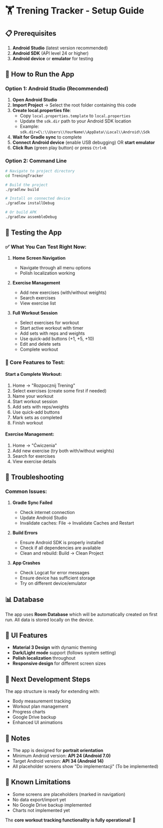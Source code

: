 # 🏋️ Trening Tracker - Setup Guide

## 📋 Prerequisites

1. **Android Studio** (latest version recommended)
2. **Android SDK** (API level 24 or higher)
3. **Android device** or **emulator** for testing

## 🚀 How to Run the App

### Option 1: Android Studio (Recommended)
1. **Open Android Studio**
2. **Import Project** → Select the root folder containing this code
3. **Create local.properties file**:
   - Copy `local.properties.template` to `local.properties`
   - Update the `sdk.dir` path to your Android SDK location
   - Example: `sdk.dir=C\:\\Users\\YourName\\AppData\\Local\\Android\\Sdk`
4. **Wait for Gradle sync** to complete
5. **Connect Android device** (enable USB debugging) OR **start emulator**
6. **Click Run** (green play button) or press `Ctrl+R`

### Option 2: Command Line
```bash
# Navigate to project directory
cd TreningTracker

# Build the project
./gradlew build

# Install on connected device
./gradlew installDebug

# Or build APK
./gradlew assembleDebug
```

## 📱 Testing the App

### ✅ What You Can Test Right Now:

1. **Home Screen Navigation**
   - Navigate through all menu options
   - Polish localization working

2. **Exercise Management**
   - Add new exercises (with/without weights)
   - Search exercises
   - View exercise list

3. **Full Workout Session**
   - Select exercises for workout
   - Start active workout with timer
   - Add sets with reps and weights
   - Use quick-add buttons (+1, +5, +10)
   - Edit and delete sets
   - Complete workout

### 🎯 Core Features to Test:

#### **Start a Complete Workout:**
1. Home → "Rozpocznij Trening"
2. Select exercises (create some first if needed)
3. Name your workout
4. Start workout session
5. Add sets with reps/weights
6. Use quick-add buttons
7. Mark sets as completed
8. Finish workout

#### **Exercise Management:**
1. Home → "Ćwiczenia"
2. Add new exercise (try both with/without weights)
3. Search for exercises
4. View exercise details

## 🔧 Troubleshooting

### Common Issues:

1. **Gradle Sync Failed**
   - Check internet connection
   - Update Android Studio
   - Invalidate caches: File → Invalidate Caches and Restart

2. **Build Errors**
   - Ensure Android SDK is properly installed
   - Check if all dependencies are available
   - Clean and rebuild: Build → Clean Project

3. **App Crashes**
   - Check Logcat for error messages
   - Ensure device has sufficient storage
   - Try on different device/emulator

## 📊 Database

The app uses **Room Database** which will be automatically created on first run. All data is stored locally on the device.

## 🎨 UI Features

- **Material 3 Design** with dynamic theming
- **Dark/Light mode** support (follows system setting)
- **Polish localization** throughout
- **Responsive design** for different screen sizes

## 🔄 Next Development Steps

The app structure is ready for extending with:
- Body measurement tracking
- Workout plan management
- Progress charts
- Google Drive backup
- Enhanced UI animations

## 📝 Notes

- The app is designed for **portrait orientation**
- Minimum Android version: **API 24 (Android 7.0)**
- Target Android version: **API 34 (Android 14)**
- All placeholder screens show "Do implementacji" (To be implemented)

## 🐛 Known Limitations

- Some screens are placeholders (marked in navigation)
- No data export/import yet
- No Google Drive backup implemented
- Charts not implemented yet

The **core workout tracking functionality is fully operational**! 🎉
